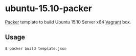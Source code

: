 # ubuntu-15.10-packer
[Packer](https://www.packer.io/) template to build Ubuntu 15.10 Server x64 [Vagrant](https://www.vagrantup.com/) box.

## Usage
```sh
$ packer build template.json
```
